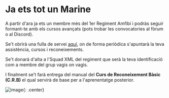 # Ja ets tot un Marine

A partir d'ara ja ets un membre més del 1er Regiment Amfibi i podràs seguir formant-te amb els cursos avançats (pots trobar les convocatories al fòrum o al Discord).

Se't obrirà una fulla de servei [aquí](http://cavallersdelcel.cat/forums/forums/membres.171/), on de forma periòdica s'apuntarà la teva assistència, cursos i reconeixements.

Se't donarà d'alta a l'Squad XML del regiment que serà la teva identificació com a membre del grup vagis on vagis.

I finalment se't farà entrega del manual del **Curs de Reconeixement Bàsic (C.R.B)** el qual servirà de base per a l'aprenentatge posterior.

![image](_imatges/marines.jpg){: .center}
